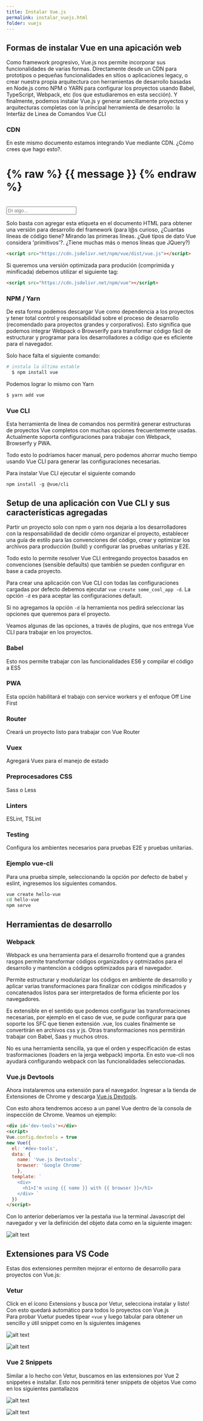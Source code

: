 ```yaml
---
title: Instalar Vue.js
permalink: instalar_vuejs.html
folder: vuejs
---
```


## Formas de instalar Vue en una apicación web

Como framework progresivo, Vue.js nos permite incorporar sus funcionalidades de varias formas. Directamente desde un CDN para prototípos o pequeñas funcionalidades en sitios o aplicaciones legacy, o crear nuestra propia arquitectura con herramientas de desarrollo basadas en Node.js como NPM o YARN para configurar los proyectos usando Babel, TypeScript, Webpack, etc (los que estudiaremos en esta sección). Y finalmente, podemos instalar Vue.js y generar sencillamente proyectos y arquitecturas completas con la principal herramienta de desarrollo: la Interfáz de Linea de Comandos Vue CLI  

### CDN
En este mismo documento estamos integrando Vue mediante CDN. ¿Cómo crees que hago esto?.

<div id='buhoo'>
  <h1> 
  {% raw %} 
    {{ message }}  
  {% endraw %}
  </h1>
  <br>
    <input v-model='message' class='form-control' placeholder='Dí algo...'>
  <br>
</div>

<script>
new Vue({
  el: '#buhoo',
  data: {
    message: ''
  }
})
</script>



Solo basta con agregar esta etiqueta en el documento HTML para obtener una versión para desarrollo del framework (para l@s curioso, ¿Cuantas líneas de código tiene? Mirando las primeras líneas. ¿Qué tipos de dato Vue considera 'primitivos'?. ¿Tiene muchas más o menos líneas que JQuery?) 

```html
<script src="https://cdn.jsdelivr.net/npm/vue/dist/vue.js"></script>

```

Si queremos una versión optimizada para produción (comprimida y minificada) debemos utilizar el siguiente tag:

```html
<script src="https://cdn.jsdelivr.net/npm/vue"></script>
```

### NPM / Yarn

De esta forma podemos descargar Vue como dependencia a los proyectos y tener total control y responsabilidad sobre el proceso de desarrollo (recomendado para proyectos grandes y corporativos). Esto significa que podemos integrar Webpack o Browserify para transformar código fácil de estructurar y programar para los desarrolladores a código que es eficiente para el navegador.

Solo hace falta el siguiente comando: 
```bash
# instala la última estable
  $ npm install vue
```

Podemos lograr lo mismo con Yarn
```bash 
$ yarn add vue

```

### Vue CLI

Esta herramienta de línea de comandos nos permitirá generar estructuras de proyectos Vue completos con muchas opciones frecuentemente usadas. Actualmente soporta configuraciones para trabajar con Webpack, Browserfy y PWA.

Todo esto lo podríamos hacer manual, pero podemos ahorrar mucho tiempo usando Vue CLI para generar las configuraciones necesarias.

Para instalar Vue CLI ejecutar el siguiente comando

`npm install -g @vue/cli`


## Setup de una aplicación con Vue CLI y sus características agregadas

Partir un proyecto solo con npm o yarn nos dejaría a los desarrolladores con la responsabilidad de 
decidir cómo organizar el proyecto, establecer una guía de estilo para las convenciones del código,
crear y optimizar los archivos para producción (build) y configurar las pruebas unitarias y E2E.

Todo esto lo permite resolver Vue CLI entregando proyectos basados en convenciones (sensible defaults) que también se pueden configurar en base a cada proyecto.  

Para crear una aplicación con Vue CLI con todas las configuraciones cargadas por defecto debemos ejecutar `vue create some_cool_app -d`. La opción `-d` es para aceptar las configuraciones default.

Si no agregamos la opción `-d` la herramienta nos pedirá seleccionar las opciones que queremos para el proyecto. 
 
Veamos algunas de las opciones, a través de plugins, que nos entrega Vue CLI para trabajar en los proyectos.
### Babel
Esto nos permite trabajar con las funcionalidades ES6 y compilar el código a ES5 
### PWA
Esta opción habilitará el trabajo con service workers y el enfoque Off Line First
### Router
Creará un proyecto listo para trabajar con Vue Router
### Vuex
Agregará Vuex para el manejo de estado
### Preprocesadores CSS
Sass o Less
### Linters
ESLint, TSLint
### Testing
Configura los ambientes necesarios para pruebas E2E y pruebas unitarias.

### Ejemplo vue-cli
Para una prueba simple, seleccionando la opción por defecto de babel y eslint, ingresemos los siguientes comandos.

```bash
vue create hello-vue
cd hello-vue
npm serve
```

## Herramientas de desarrollo
### Webpack

Webpack es una herramienta para el desarrollo frontend que a grandes rasgos permite transformar
códigos organizados y optmizados para el desarrollo y mantención a códigos optimizados para el navegador.

Permite estructurar y modularizar los códigos en ambiente de desarrollo y aplicar varias transformaciones para finalizar con códigos minificados y concatenados listos para ser interpretados de forma eficiente por los navegadores.

Es extensible en el sentido que podemos configurar las transformaciones necesarias, por ejemplo en el caso de vue, se pude configurar para que soporte los SFC que tienen extensión .vue, los cuales finalmente se convertirán en archivos css y js. Otras transformaciones nos permitirán trabajar con Babel, Saas y muchos otros.

No es una herramienta sencilla, ya que el orden y especificación de estas trasformaciones (loaders en la jerga webpack) importa. En esto vue-cli nos ayudará configurando webpack con las funcionalidades seleccionadas. 

### Vue.js Devtools

Ahora instalaremos una extensión para el navegador. Ingresar a la tienda de Extensiones de Chrome y descarga [Vue.js Devtools](https://goo.gl/Sc3YU1).

Con esto ahora tendremos acceso a un panel Vue dentro de la consola de inspección de Chrome. Veamos un ejemplo:

```html
<div id='dev-tools'></div>
<script>
Vue.config.devtools = true
new Vue({
  el: '#dev-tools',
  data: {
    name: 'Vue.js Devtools',
    browser: 'Google Chrome'
    },
  template: `
    <div>
      <h1>I'm using {{ name }} with {{ browser }}</h1>
    </div> `
  })
</script>
``` 
<div id='dev-tools'></div>
<script>
Vue.config.devtools = true
new Vue({
  el: '#dev-tools',
  data: {
    name: 'Vue.js Devtools',
    browser: 'Google Chrome'
  },
  template: `
  {% raw %}
  <div>
    <h1>I'm using {{ name }} with {{ browser }}</h1>
  </div>
  {% endraw %}
  `
})
</script>

Con lo anterior deberíamos ver la pestaña `Vue` la terminal Javascript del navegador y ver la definición del objeto data como en la siguiente imagen:

![alt text][logo]

[logo]: /images/dev-tools.png "Vue dev tools"

## Extensiones para VS Code

Estas dos extensiones permiten mejorar el entorno de desarrollo para proyectos con Vue.js:

### Vetur 

Click en el ícono Extensions y busca por Vetur, selecciona instalar y listo! Con esto quedará automático para todos lo proyectos con Vue.js  
Para probar Vuetur puedes tipear `<vue` y luego tabular para obtener un sencillo y útil snippet como en ls siguientes
imágenes

![alt text][vue_tur_one]

[vue_tur_one]: /images/vuetur_one.png "Vue dev tools"

![alt text][vue_tur_two]

[vue_tur_two]: /images/vuetur_two.png "Vue dev tools"

### Vue 2 Snippets

Similar a lo hecho con Vetur, buscamos en las extensiones por Vue 2 snippetes e installar. Esto nos permitirá tener snippets de objetos Vue como en los siguientes pantallazos


![alt text][vue_snippets_one]

[vue_snippets_one]: /images/vue2snippets_one.png "Vue dev tools"

![alt text][vue_snippets_two]

[vue_snippets_two]: /images/vue2snippets_two.png "Vue dev tools"


